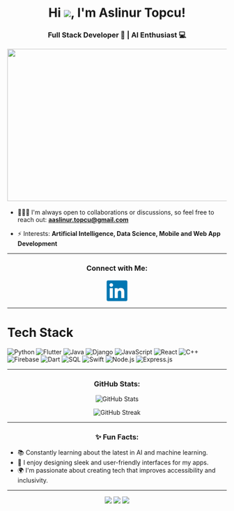 <h1 align="center">Hi <img src="https://media.giphy.com/media/hvRJCLFzcasrR4ia7z/giphy.gif" width="45px">, I'm Aslinur Topcu!</h1>
<h3 align="center">Full Stack Developer 🚀 | AI Enthusiast 💻</h3>

<p align="center">
  <img src="https://media3.giphy.com/media/v1.Y2lkPTc5MGI3NjExc3J2NDJxZjQ4M24zMGl3c3puOG4ydGtpamdocXZ6dmhrc2ZyNWJ1aCZlcD12MV9pbnRlcm5hbF9naWZfYnlfaWQmY3Q9Zw/o0vwzuFwCGAFO/giphy.webp" width="700" height="350"/>
</p>

- 👩🏻‍💻 I'm always open to collaborations or discussions, so feel free to reach out: **aaslinur.topcu@gmail.com**

- ⚡️ Interests: **Artificial Intelligence, Data Science, Mobile and Web App Development**

---

<h3 align="center">Connect with Me:</h3>
<p align="center">
  <a href="https://linkedin.com/in/https://www.linkedin.com/in/asl%c4%b1nur-topcu-871023253/" target="_blank">
    <img align="center" src="https://raw.githubusercontent.com/devicons/devicon/master/icons/linkedin/linkedin-original.svg" alt="LinkedIn" height="50" width="50"/>
  </a>
</p>

---

# Tech Stack

![Python](https://img.shields.io/badge/Python-306998?style=for-the-badge&logo=python&logoColor=white)
![Flutter](https://img.shields.io/badge/Flutter-02569B?style=for-the-badge&logo=flutter&logoColor=white)
![Java](https://img.shields.io/badge/Java-f89820?style=for-the-badge&logo=java&logoColor=white)
![Django](https://img.shields.io/badge/Django-092E20?style=for-the-badge&logo=django&logoColor=white)
![JavaScript](https://img.shields.io/badge/JavaScript-f7df1e?style=for-the-badge&logo=javascript&logoColor=black)
![React](https://img.shields.io/badge/React-61dafb?style=for-the-badge&logo=react&logoColor=black)
![C++](https://img.shields.io/badge/C++-00599C?style=for-the-badge&logo=cplusplus&logoColor=white)
![Firebase](https://img.shields.io/badge/Firebase-FFCA28?style=for-the-badge&logo=firebase&logoColor=black)
![Dart](https://img.shields.io/badge/Dart-0175C2?style=for-the-badge&logo=dart&logoColor=white)
![SQL](https://img.shields.io/badge/SQL-00618A?style=for-the-badge&logo=postgresql&logoColor=white)
![Swift](https://img.shields.io/badge/Swift-F05138?style=for-the-badge&logo=swift&logoColor=white)
![Node.js](https://img.shields.io/badge/Node.js-68A063?style=for-the-badge&logo=node.js&logoColor=white)
![Express.js](https://img.shields.io/badge/Express.js-303030?style=for-the-badge&logo=express&logoColor=white)

---

<h3 align="center">GitHub Stats:</h3>
<p align="center">
  <img src="https://github-readme-stats.vercel.app/api?username=asli-nur-t&show_icons=true&theme=tokyonight&title_color=ae00ff&locale=en" alt="GitHub Stats" width="500"/>
</p>

<p align="center">
  <img src="https://github-readme-streak-stats.herokuapp.com/?user=asli-nur-t&theme=dark" alt="GitHub Streak" width="500"/>
</p>

---

<h3 align="center">✨ Fun Facts:</h3>
<ul>
  <li>📚 Constantly learning about the latest in AI and machine learning.</li>
  <li>🎨 I enjoy designing sleek and user-friendly interfaces for my apps.</li>
  <li>🌍 I'm passionate about creating tech that improves accessibility and inclusivity.</li>
</ul>

---

<p align="center">
  <img src="https://media.giphy.com/media/jTNG3RF6EwbkpD4LZx/giphy.gif" width="80">
  <img src="https://media.giphy.com/media/836HiJc7pgzy8iNXCn/giphy.gif" width="80">
  <img src="https://media.giphy.com/media/mCRJDo24UvJMA/giphy.gif" width="80">
</p>
